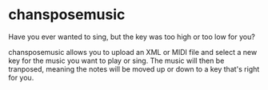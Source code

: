 # chansposemusic
Have you ever wanted to sing, but the key was too high or too low for you?

chansposemusic allows you to upload an XML or MIDI file and select a new key for the music you want to play or sing. The music will then be tranposed, meaning the notes will be moved up or down to a key that's right for you.

